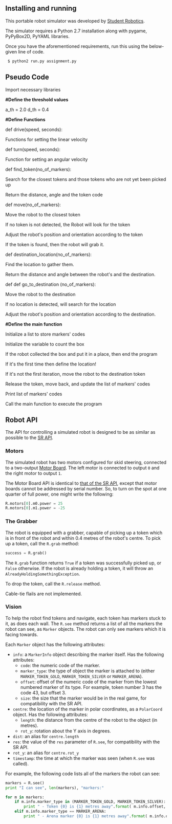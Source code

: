 Installing and running
----------------------
This portable robot simulator was developed by [Student Robotics](https://studentrobotics.org).

The simulator requires a Python 2.7 installation along with pygame, PyPyBox2D, PyYAML libraries. 

Once you have the aforementioned requirements, run this using the below-given line of code. 
```bash
 $ python2 run.py assignment.py
```

**Pseudo Code**
-------------


Import necessary libraries

**#Define the threshold values**



a_th = 2.0
d_th = 0.4

**#Define Functions**

def drive(speed, seconds):

Functions for setting the linear velocity

def turn(speed, seconds):

Function for setting an angular velocity

def find_token(no_of_markers):

 Search for the closest tokens and those tokens who are not yet been picked up
 
 Return the distance, angle and the token code

 

def move(no_of_markers):

 Move the robot to the closest token
 
 If no token is not detected, the Robot will look for the token
 
 Adjust the robot's position and orientation according to the token
 
 If the token is found, then the robot will grab it.

 

def destination_location(no_of_markers):

 Find the location to gather them.
 
 Return the distance and angle between the robot's and the destination.

 

def def go_to_destination (no_of_markers):

 Move the robot to the destination
 
 If no location is detected, will search for the location
 
 Adjust the robot's position and orientation according to the destination.

 

**#Define the main function**

Initialize a list to store markers' codes

Initialize the variable to count the box

If the robot collected the box and put it in a place, then end the program

If it's the first time then define the location!

If it's not the first iteration, move the robot to the destination token

Release the token, move back, and update the list of markers' codes

Print list of markers' codes

Call the main function to execute the program


Robot API
---------

The API for controlling a simulated robot is designed to be as similar as possible to the [SR API][sr-api].

### Motors ###

The simulated robot has two motors configured for skid steering, connected to a two-output [Motor Board](https://studentrobotics.org/docs/kit/motor_board). The left motor is connected to output `0` and the right motor to output `1`.

The Motor Board API is identical to [that of the SR API](https://studentrobotics.org/docs/programming/sr/motors/), except that motor boards cannot be addressed by serial number. So, to turn on the spot at one quarter of full power, one might write the following:

```python
R.motors[0].m0.power = 25
R.motors[0].m1.power = -25
```

### The Grabber ###

The robot is equipped with a grabber, capable of picking up a token which is in front of the robot and within 0.4 metres of the robot's centre. To pick up a token, call the `R.grab` method:

```python
success = R.grab()
```

The `R.grab` function returns `True` if a token was successfully picked up, or `False` otherwise. If the robot is already holding a token, it will throw an `AlreadyHoldingSomethingException`.

To drop the token, call the `R.release` method.

Cable-tie flails are not implemented.

### Vision ###

To help the robot find tokens and navigate, each token has markers stuck to it, as does each wall. The `R.see` method returns a list of all the markers the robot can see, as `Marker` objects. The robot can only see markers which it is facing towards.

Each `Marker` object has the following attributes:

* `info`: a `MarkerInfo` object describing the marker itself. Has the following attributes:
  * `code`: the numeric code of the marker.
  * `marker_type`: the type of object the marker is attached to (either `MARKER_TOKEN_GOLD`, `MARKER_TOKEN_SILVER` or `MARKER_ARENA`).
  * `offset`: offset of the numeric code of the marker from the lowest numbered marker of its type. For example, token number 3 has the code 43, but offset 3.
  * `size`: the size that the marker would be in the real game, for compatibility with the SR API.
* `centre`: the location of the marker in polar coordinates, as a `PolarCoord` object. Has the following attributes:
  * `length`: the distance from the centre of the robot to the object (in metres).
  * `rot_y`: rotation about the Y axis in degrees.
* `dist`: an alias for `centre.length`
* `res`: the value of the `res` parameter of `R.see`, for compatibility with the SR API.
* `rot_y`: an alias for `centre.rot_y`
* `timestamp`: the time at which the marker was seen (when `R.see` was called).

For example, the following code lists all of the markers the robot can see:

```python
markers = R.see()
print "I can see", len(markers), "markers:"

for m in markers:
    if m.info.marker_type in (MARKER_TOKEN_GOLD, MARKER_TOKEN_SILVER):
        print " - Token {0} is {1} metres away".format( m.info.offset, m.dist )
    elif m.info.marker_type == MARKER_ARENA:
        print " - Arena marker {0} is {1} metres away".format( m.info.offset, m.dist )
```

[sr-api]: https://studentrobotics.org/docs/programming/sr/
